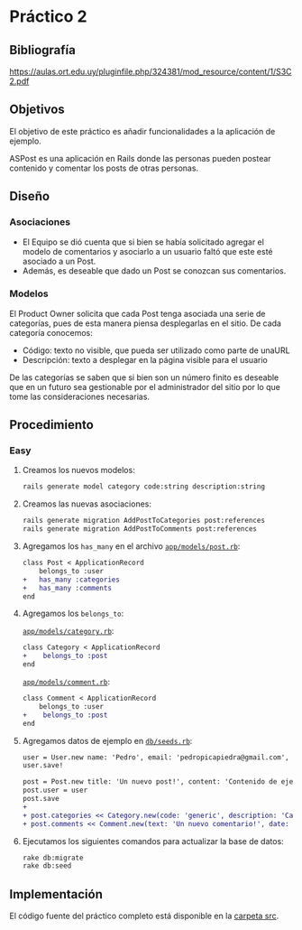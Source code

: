 # Práctico 2

## Bibliografía

https://aulas.ort.edu.uy/pluginfile.php/324381/mod_resource/content/1/S3C2.pdf

## Objetivos

El objetivo de este práctico es añadir funcionalidades a la aplicación de ejemplo.

ASPost es una aplicación en Rails donde las personas pueden postear contenido y comentar los posts de otras personas.

## Diseño

### Asociaciones

* El ​Equipo​ se dió cuenta que si bien se había solicitado agregar el modelo de comentarios y asociarlo a un usuario faltó que este esté asociado a un ​Post.
* Además, es deseable que dado un ​Post​ se conozcan sus comentarios. 

### Modelos

El ​Product Owner​ solicita que cada ​Post​ tenga asociada una serie de categorías, pues de esta manera piensa desplegarlas en el sitio. De cada categoría conocemos:

* Código​: texto no visible, que pueda ser utilizado como parte de una ​URL
* Descripción​: texto a desplegar en la página visible para el usuario

De las categorías se saben que si bien son un número finito es deseable que en un futuro sea gestionable por el administrador del sitio por lo que tome las consideraciones necesarias.

## Procedimiento

### Easy

1. Creamos los nuevos modelos:

    ```bash
    rails generate model category code:string description:string
    ```

2. Creamos las nuevas asociaciones:

    ```bash
    rails generate migration AddPostToCategories post:references
    rails generate migration AddPostToComments post:references
    ```

3. Agregamos los `has_many` en el archivo [`app/models/post.rb`](./src/app/models/post.rb):

    ```diff
    class Post < ApplicationRecord
        belongs_to :user
    +   has_many :categories
    +   has_many :comments
    end
    ```

4. Agregamos los `belongs_to`:

    [`app/models/category.rb`](./src/app/models/category.rb):

    ```diff
    class Category < ApplicationRecord
    +    belongs_to :post
    end
    ```
    
    [`app/models/comment.rb`](./src/app/models/comment.rb):

    ```diff
    class Comment < ApplicationRecord
        belongs_to :user
    +    belongs_to :post
    end
    ```

5. Agregamos datos de ejemplo en [`db/seeds.rb`](./src/db/seeds.rb):

    ```diff
    user = User.new name: 'Pedro', email: 'pedropicapiedra@gmail.com', password: '123456'
    user.save!
    
    post = Post.new title: 'Un nuevo post!', content: 'Contenido de ejemplo', data: Date.new
    post.user = user
    post.save
    + 
    + post.categories << Category.new(code: 'generic', description: 'Categoría genérica')
    + post.comments << Comment.new(text: 'Un nuevo comentario!', date: Date.new, user: user)
    ```

6. Ejecutamos los siguientes comandos para actualizar la base de datos:

    ```bash
    rake db:migrate
    rake db:seed
    ```

## Implementación

El código fuente del práctico completo está disponible en la [carpeta src](src/).
